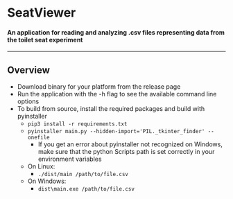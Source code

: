 # SeatViewer
#### An application for reading and analyzing .csv files representing data from the toilet seat experiment

---

## Overview

- Download binary for your platform from the release page
- Run the application with the -h flag to see the available command line options
- To build from source, install the required packages and build with pyinstaller
  - `pip3 install -r requirements.txt`
  - `pyinstaller main.py --hidden-import='PIL._tkinter_finder' --onefile`
    - If you get an error about pyinstaller not recognized on Windows, make sure that the python Scripts path is set correctly in your environment variables
  - On Linux:
    - `./dist/main /path/to/file.csv`
  - On Windows:
    - `dist\main.exe /path/to/file.csv`